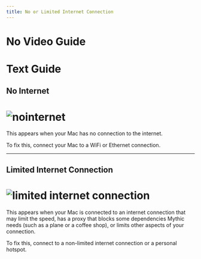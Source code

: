 ```yaml
---
title: No or Limited Internet Connection
---
```

# No Video Guide
# Text Guide
## No Internet
# <img alt="nointernet" src="../src/assets/mnointernet.png">
This appears when your Mac has no connection to the internet. 

To fix this, connect your Mac to a WiFi or Ethernet connection.

---
## Limited Internet Connection
# <img alt="limited internet connection" src="../src/assets/mlimitedconnect.png">
This appears when your Mac is connected to an internet connection that may limit the speed, has a proxy that blocks some dependencies Mythic needs (such as a plane or a coffee shop), or limits other aspects of your connection. 

To fix this, connect to a non-limited internet connection or a personal hotspot.